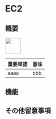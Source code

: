 # EC2
## 概要

<img src=".png" width="50">

| 重要単語 | 意味 | 
|:-----------|:------------|
| aaaa       | bbb        |

## 機能
## その他留意事項